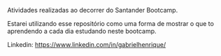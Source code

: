 Atividades realizadas ao decorrer do Santander Bootcamp.

Estarei utilizando esse repositório como uma forma de mostrar o que to aprendendo a cada dia estudando neste bootcamp.

Linkedin: https://www.linkedin.com/in/gabrielhenrique/
